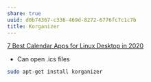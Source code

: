 ```yaml
---
share: true
uuid: d0b74367-c336-469d-8272-6776fc7c1c7b
title: Korganizer
---
```

[7 Best Calendar Apps for Linux Desktop in 2020](https://www.tecmint.com/best-calendar-apps-linux-desktop/)

* Can open .ics files

``` bash
sudo apt-get install korganizer
```